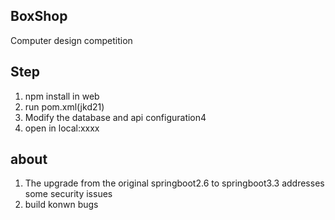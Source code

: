 ## BoxShop
Computer design competition

## Step
1. npm install in web
2. run pom.xml(jkd21)
3. Modify the database and api configuration4
4. open in local:xxxx
   
## about
1. The upgrade from the original springboot2.6 to springboot3.3 addresses some security issues
2. build konwn bugs
